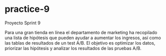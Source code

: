 # practice-9
Proyecto Sprint 9

Para una gran tienda en línea el departamento de marketing ha recopilado una lista de hipótesis que pueden ayudar a aumentar los ingresos, así como las tablas de resultados de un test A/B.
El objetivo es optimizar los datos, priorizar las hipótesis y analizar los resultados de las pruebas A/B.
